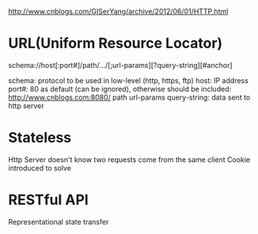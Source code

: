 http://www.cnblogs.com/GISerYang/archive/2012/06/01/HTTP.html

# URL(Uniform Resource Locator) 
schema://host[:port#]/path/.../[;url-params][?query-string][#anchor]

schema: protocol to be used in low-level (http, https, ftp)
host: IP address
port#: 80 as default (can be ignored), otherwise should be included: http://www.cnblogs.com:8080/
path
url-params
query-string: data sent to http server

# Stateless
Http Server doesn't know two requests come from the same client
Cookie introduced to solve

# RESTful API
Representational state transfer
